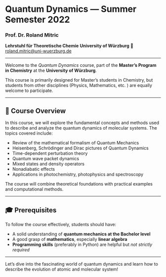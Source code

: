 # Quantum Dynamics — Summer Semester 2022
### Prof. Dr. Roland Mitric
**Lehrstuhl für Theoretische Chemie**
**University of Würzburg**
📧 roland.mitric@uni-wuerzburg.de

---

Welcome to the *Quantum Dynamics* course, 
part of the **Master’s Program in Chemistry** at the **University of Würzburg**.

This course is primarily designed for Master’s students in Chemistry, 
but students from other disciplines (Physics, Mathematics, etc. ) 
are equally welcome to participate.

---

## 📘 Course Overview

In this course, we will explore the fundamental concepts and methods used to describe and analyze the quantum dynamics of molecular systems. The topics covered include:

- Review of the mathematical formalism of Quantum Mechanics
- Heisenberg, Schrödinger and Dirac pictures of Quantum Dynamics
- Time-dependent perturbation theory
- Quantum wave packet dynamics  
- Mixed states and density operators   
- Nonadiabatic effects
- Applications in photochemistry, photophysics and spectroscopy  

The course will combine theoretical foundations with practical examples and computational methods.

---

## 🎓 Prerequisites

To follow the course effectively, students should have:

- A solid understanding of **quantum mechanics at the Bachelor level**
- A good grasp of **mathematics**, especially **linear algebra**
- **Programming skills** (preferably in Python) are helpful but *not strictly required*

---

Let’s dive into the fascinating world of quantum dynamics and learn how to describe the evolution of
atomic and molecular system!


